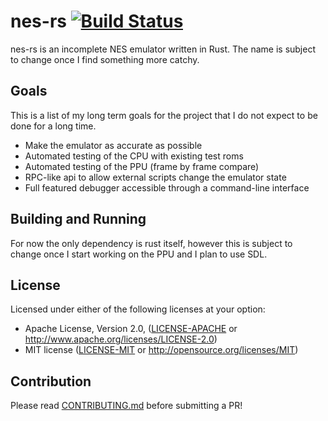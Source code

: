 # nes-rs [![Build Status](https://travis-ci.org/Reshurum/nes-rs.svg?branch=master)](https://travis-ci.org/Reshurum/nes-rs)

nes-rs is an incomplete NES emulator written in Rust. The name is subject
to change once I find something more catchy.

## Goals

This is a list of my long term goals for the project that I do not expect
to be done for a long time.

* Make the emulator as accurate as possible
* Automated testing of the CPU with existing test roms
* Automated testing of the PPU (frame by frame compare)
* RPC-like api to allow external scripts change the emulator state
* Full featured debugger accessible through a command-line interface

## Building and Running

For now the only dependency is rust itself, however this is subject to change
once I start working on the PPU and I plan to use SDL.

## License

Licensed under either of the following licenses at your option:

 * Apache License, Version 2.0, ([LICENSE-APACHE](LICENSE-APACHE) or
   http://www.apache.org/licenses/LICENSE-2.0)
 * MIT license ([LICENSE-MIT](LICENSE-MIT) or
   http://opensource.org/licenses/MIT)

## Contribution

Please read [CONTRIBUTING.md](CONTRIBUTING.md) before submitting a PR!
